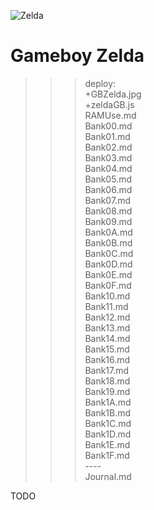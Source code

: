 ![Zelda](GBZelda.jpg)

# Gameboy Zelda

>>> deploy:<br>
>>>   +GBZelda.jpg<br>
>>>   +zeldaGB.js<br>
>>>   RAMUse.md<br>
>>>   Bank00.md<br>
>>>   Bank01.md<br>
>>>   Bank02.md<br>
>>>   Bank03.md<br>
>>>   Bank04.md<br>
>>>   Bank05.md<br>
>>>   Bank06.md<br>
>>>   Bank07.md<br>
>>>   Bank08.md<br>
>>>   Bank09.md<br>
>>>   Bank0A.md<br>
>>>   Bank0B.md<br>
>>>   Bank0C.md<br>
>>>   Bank0D.md<br>
>>>   Bank0E.md<br>
>>>   Bank0F.md<br>
>>>   Bank10.md<br>
>>>   Bank11.md<br>
>>>   Bank12.md<br>
>>>   Bank13.md<br>
>>>   Bank14.md<br>
>>>   Bank15.md<br>
>>>   Bank16.md<br>
>>>   Bank17.md<br>
>>>   Bank18.md<br>
>>>   Bank19.md<br>
>>>   Bank1A.md<br>
>>>   Bank1B.md<br>
>>>   Bank1C.md<br>
>>>   Bank1D.md<br>
>>>   Bank1E.md<br>
>>>   Bank1F.md<br>
>>>   ----<br>
>>>   Journal.md<br>

TODO

